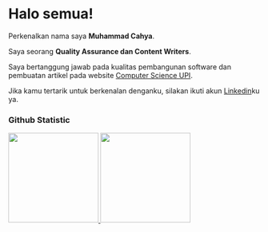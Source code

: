 # Halo semua!

Perkenalkan nama saya **Muhammad Cahya**.<br>

Saya seorang **Quality Assurance dan Content Writers**. <br>

Saya bertanggung jawab pada kualitas pembangunan software dan pembuatan artikel pada website [Computer Science UPI](https://cs.upi.edu/).<br>

Jika kamu tertarik untuk berkenalan denganku, silakan ikuti akun [Linkedin](https://www.linkedin.com/in/muhammadcahya20/)ku ya.

### Github Statistic
<p align="left">
<a href="https://github.com/penuliscode">
  <img height="180em" src="https://github-readme-stats-eight-theta.vercel.app/api?username=mcahya20&show_icons=true&theme=algolia&include_all_commits=true&count_private=true"/>
  <img height="180em" src="https://github-readme-stats-eight-theta.vercel.app/api/top-langs/?username=mcahya20&layout=compact&layout=compact&theme=algolia"/>
</a>
</p>
